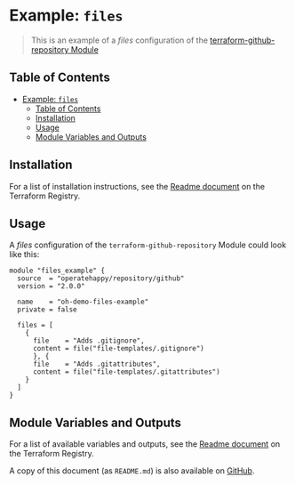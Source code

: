 # Example: `files`

> This is an example of a _files_ configuration of the [terraform-github-repository Module](https://registry.terraform.io/modules/operatehappy/repository/github)

## Table of Contents

- [Example: `files`](#example-files)
  - [Table of Contents](#table-of-contents)
  - [Installation](#installation)
  - [Usage](#usage)
  - [Module Variables and Outputs](#module-variables-and-outputs)

## Installation

For a list of installation instructions, see the [Readme document](https://registry.terraform.io/modules/operatehappy/repository/github) on the Terraform Registry.

## Usage

A _files_ configuration of the `terraform-github-repository` Module could look like this:

```hcl
module "files_example" {
  source  = "operatehappy/repository/github"
  version = "2.0.0"

  name    = "oh-demo-files-example"
  private = false

  files = [
    {
      file    = "Adds .gitignore",
      content = file("file-templates/.gitignore")
      }, {
      file    = "Adds .gitattributes",
      content = file("file-templates/.gitattributes")
    }
  ]
}
```

## Module Variables and Outputs

For a list of available variables and outputs, see the [Readme document](https://registry.terraform.io/modules/operatehappy/repository/github) on the Terraform Registry.

A copy of this document (as `README.md`) is also available on [GitHub](https://github.com/operatehappy/terraform-github-repository/blob/master/README.md#readme).
